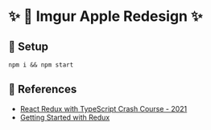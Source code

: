 # ✨ 🍎 Imgur Apple Redesign ✨

## 🏁 Setup

```ssh
npm i && npm start
```

## 📝 References

- [React Redux with TypeScript Crash Course - 2021](https://create-react-app.dev/docs/adding-typescript/)
- [Getting Started with Redux](https://redux.js.org/tutorials/quick-start)
